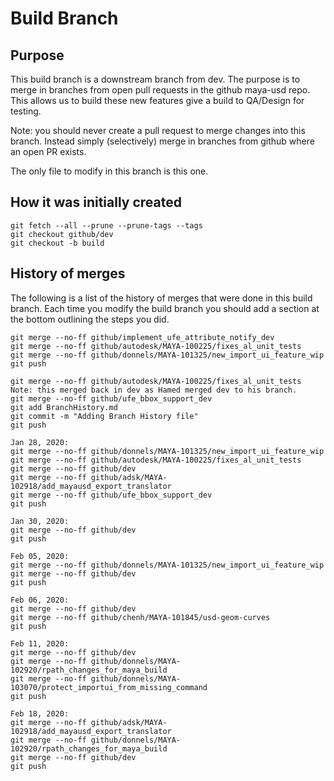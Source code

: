 # Build Branch

## Purpose

This build branch is a downstream branch from dev. The purpose is to merge in branches from open pull requests in the github maya-usd repo. This allows us to build these new features give a build to QA/Design for testing.

Note: you should never create a pull request to merge changes into this branch. Instead simply (selectively) merge in branches from github where an open PR exists.

The only file to modify in this branch is this one.

## How it was initially created

```
git fetch --all --prune --prune-tags --tags
git checkout github/dev
git checkout -b build
```

## History of merges

The following is a list of the history of merges that were done in this build branch. Each time you modify the build branch you should add a section at the bottom outlining
the steps you did. 

```
git merge --no-ff github/implement_ufe_attribute_notify_dev
git merge --no-ff github/autodesk/MAYA-100225/fixes_al_unit_tests
git merge --no-ff github/donnels/MAYA-101325/new_import_ui_feature_wip
git push
```

```
git merge --no-ff github/autodesk/MAYA-100225/fixes_al_unit_tests
Note: this merged back in dev as Hamed merged dev to his branch.
git merge --no-ff github/ufe_bbox_support_dev
git add BranchHistory.md
git commit -m "Adding Branch History file"
git push
```

```
Jan 28, 2020:
git merge --no-ff github/donnels/MAYA-101325/new_import_ui_feature_wip
git merge --no-ff github/autodesk/MAYA-100225/fixes_al_unit_tests
git merge --no-ff github/dev
git merge --no-ff github/adsk/MAYA-102918/add_mayausd_export_translator
git merge --no-ff github/ufe_bbox_support_dev
git push
```

```
Jan 30, 2020:
git merge --no-ff github/dev
git push
```

```
Feb 05, 2020:
git merge --no-ff github/donnels/MAYA-101325/new_import_ui_feature_wip
git merge --no-ff github/dev
git push
```

```
Feb 06, 2020:
git merge --no-ff github/dev
git merge --no-ff github/chenh/MAYA-101845/usd-geom-curves
git push
```

```
Feb 11, 2020:
git merge --no-ff github/dev
git merge --no-ff github/donnels/MAYA-102920/rpath_changes_for_maya_build
git merge --no-ff github/donnels/MAYA-103070/protect_importui_from_missing_command
git push
```

```
Feb 18, 2020:
git merge --no-ff github/adsk/MAYA-102918/add_mayausd_export_translator
git merge --no-ff github/donnels/MAYA-102920/rpath_changes_for_maya_build
git merge --no-ff github/dev
git push
```

